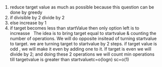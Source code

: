 1. reduce target value as much as possible  because this question can be done by greedy
2. if divisible by 2 divide by 2
3. else increase by 1
4. if target becomes less than startValue then only option left is to increasse
​
​
The idea is to bring target equal to startvalue & counting the number of operations.
We will do opposite insitead of turning startvalue to target.
we are turning target to startvalue by 2 steps.
if target value is odd , we will make it even by adding one to it.
If target is even we will divide by 2;
and doing these 2 operations we will count min operations till targetvalue is greater than startvalue
​
tc=o(logn) sc=o(1)